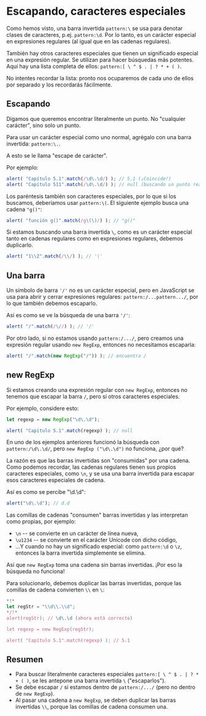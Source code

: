 
# Escapando, caracteres especiales

Como hemos visto, una barra invertida `pattern:\` se usa para denotar clases de caracteres, p.ej. `pattern:\d`. Por lo tanto, es un carácter especial en expresiones regulares (al igual que en las cadenas regulares).

También hay otros caracteres especiales que tienen un significado especial en una expresión regular. Se utilizan para hacer búsquedas más potentes. Aquí hay una lista completa de ellos: `pattern:[ \ ^ $ . | ? * + ( )`.

No intentes recordar la lista: pronto nos ocuparemos de cada uno de ellos por separado y los recordarás fácilmente.

## Escapando

Digamos que queremos encontrar literalmente un punto. No "cualquier carácter", sino solo un punto.

Para usar un carácter especial como uno normal, agrégalo con una barra invertida: `pattern:\.`.

A esto se le llama "escape de carácter".

Por ejemplo:
```js run
alert( "Capítulo 5.1".match(/\d\.\d/) ); // 5.1 (¡Coincide!)
alert( "Capítulo 511".match(/\d\.\d/) ); // null (buscando un punto real \.)
```

Los paréntesis también son caracteres especiales, por lo que si los buscamos, deberíamos usar `pattern:\(`. El siguiente ejemplo busca una cadena `"g()"`:

```js run
alert( "función g()".match(/g\(\)/) ); // "g()"
```

Si estamos buscando una barra invertida `\`, como es un carácter especial tanto en cadenas regulares como en expresiones regulares, debemos duplicarlo.

```js run
alert( "1\\2".match(/\\/) ); // '\'
```

## Una barra

Un símbolo de barra `'/'` no es un carácter especial, pero en JavaScript se usa para abrir y cerrar expresiones regulares: `pattern:/...pattern.../`, por lo que también debemos escaparlo.

Así es como se ve la búsqueda de una barra `'/'`:

```js run
alert( "/".match(/\//) ); // '/'
```

Por otro lado, si no estamos usando `pattern:/.../`, pero creamos una expresión regular usando `new RegExp`, entonces no necesitamos escaparla:

```js run
alert( "/".match(new RegExp("/")) ); // encuentra /
```

## new RegExp

Si estamos creando una expresión regular con `new RegExp`, entonces no tenemos que escapar la barra `/`, pero sí otros caracteres especiales.

Por ejemplo, considere esto:

```js run
let regexp = new RegExp("\d\.\d");

alert( "Capítulo 5.1".match(regexp) ); // null
```

En uno de los ejemplos anteriores funcionó la búsqueda con `pattern:/\d\.\d/`, pero `new RegExp ("\d\.\d")` no funciona, ¿por qué?

La razón es que las barras invertidas son "consumidas" por una cadena. Como podemos recordar, las cadenas regulares tienen sus propios caracteres especiales, como `\n`, y se usa una barra invertida para escapar esos caracteres especiales de cadena.

Así es como se percibe "\d\.\d\":

```js run
alert("\d\.\d"); // d.d
```

Las comillas de cadenas "consumen" barras invertidas y las interpretan como propias, por ejemplo:

- `\n` -- se convierte en un carácter de línea nueva,
- `\u1234` -- se convierte en el carácter Unicode con dicho código,
- ...Y cuando no hay un significado especial: como `pattern:\d` o `\z`, entonces la barra invertida simplemente se elimina.

Así que `new RegExp` toma una cadena sin barras invertidas. ¡Por eso la búsqueda no funciona!

Para solucionarlo, debemos duplicar las barras invertidas, porque las comillas de cadena convierten `\\` en `\`:

```js run
*!*
let regStr = "\\d\\.\\d";
*/!*
alert(regStr); // \d\.\d (ahora está correcto)

let regexp = new RegExp(regStr);

alert( "Capítulo 5.1".match(regexp) ); // 5.1
```

## Resumen

- Para buscar literalmente caracteres especiales `pattern:[ \ ^ $ . | ? * + ( )`, se les antepone una barra invertida `\` ("escaparlos").
- Se debe escapar `/` si estamos dentro de `pattern:/.../` (pero no dentro de `new RegExp`).
- Al pasar una cadena a `new RegExp`, se deben duplicar las barras invertidas `\\`, porque las comillas de cadena consumen una.
